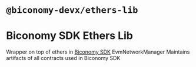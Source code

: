 # `@biconomy-devx/ethers-lib`

# Biconomy SDK Ethers Lib

Wrapper on top of ethers in [Biconomy SDK](https://github.com/bcnmy/biconomy-client-sdk)
EvmNetworkManager Maintains artifacts of all contracts used in Biconomy SDK
